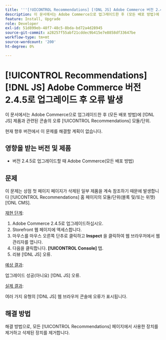 ```yaml
---
title: '''[!UICONTROL Recommendations] [!DNL JS] Adobe Commerce 버전 2.4.5로 업그레이드 후 오류 발생'
description: 이 문서에서는 Adobe Commerce으로 업그레이드한 후 (모든 배포 방법)에 [!DNL JS] 제품과 관련된 콘솔의 오류 [!UICONTROL Recommendations] 모듈.
feature: Install, Upgrade
role: Developer
exl-id: 51d899eb-48f7-48c5-8bda-bd72a4d28945
source-git-commit: a28257f55abf21cddec9b415e7e8858df33647be
workflow-type: tm+mt
source-wordcount: '200'
ht-degree: 0%

---
```


# [!UICONTROL Recommendations] [!DNL JS] Adobe Commerce 버전 2.4.5로 업그레이드 후 오류 발생

이 문서에서는 Adobe Commerce으로 업그레이드한 후 (모든 배포 방법)에 [!DNL JS] 제품과 관련된 콘솔의 오류 [!UICONTROL Recommendations] 모듈/단위.

현재 향후 버전에서 이 문제를 해결할 계획이 없습니다.

## 영향을 받는 버전 및 제품

* 버전 2.4.5로 업그레이드할 때 Adobe Commerce(모든 배포 방법)

## 문제

이 문제는 상점 첫 페이지 페이지가 삭제된 일부 제품을 계속 참조하기 때문에 발생합니다 [!UICONTROL Recommendations] 홈 페이지의 모듈/단위(블록 및/또는 위젯) [!DNL CMS].

<u>재현 단계</u>:

1. Adobe Commerce 2.4.5로 업그레이드하십시오.
1. Storefront 웹 페이지에 액세스합니다.
1. 마우스를 마우스 오른쪽 단추로 클릭하고 **Inspect** 을 클릭하여 웹 브라우저에서 웹 관리자를 엽니다.
1. 다음을 클릭합니다. **[!UICONTROL Console]** 탭.
1. 리뷰 [!DNL JS] 오류.

<u>예상 결과</u>:

업그레이드 성공(아니요) [!DNL JS] 오류.

<u>실제 결과</u>:

여러 가지 유형의 [!DNL JS] 웹 브라우저 콘솔에 오류가 표시됩니다.

## 해결 방법

해결 방법으로, 모든 [!UICONTROL Recommendations] 페이지에서 사용한 장치를 제거하고 삭제된 장치를 제거합니다.
